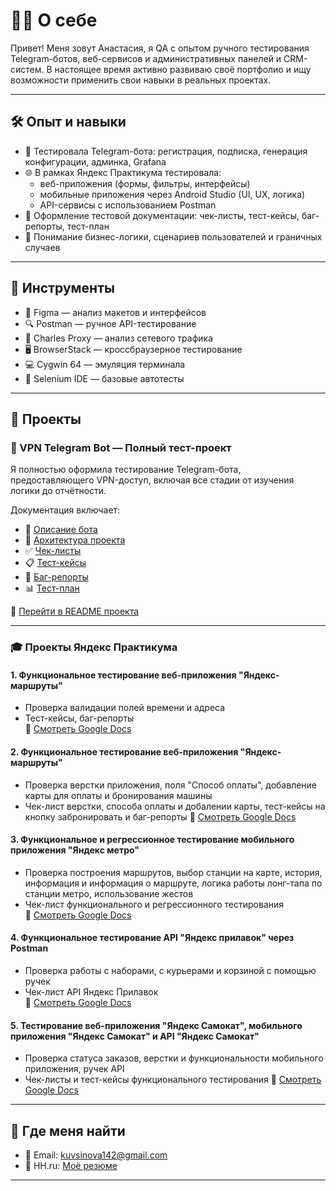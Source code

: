# 👩‍💻 О себе

Привет! Меня зовут Анастасия, я QA с опытом ручного тестирования Telegram-ботов, веб-сервисов и административных панелей и CRM-систем. В настоящее время активно развиваю своё портфолио и ищу возможности применить свои навыки в реальных проектах.

---

## 🛠 Опыт и навыки

- 📲 Тестировала Telegram-бота: регистрация, подписка, генерация конфигурации, админка, Grafana
- 🌐 В рамках Яндекс Практикума тестировала:
  - веб-приложения (формы, фильтры, интерфейсы)
  - мобильные приложения через Android Studio (UI, UX, логика)
  - API-сервисы с использованием Postman
- 📄 Оформление тестовой документации: чек-листы, тест-кейсы, баг-репорты, тест-план
- 🤝 Понимание бизнес-логики, сценариев пользователей и граничных случаев

---

## 🧰 Инструменты

- 🎨 Figma — анализ макетов и интерфейсов
- 🔍 Postman — ручное API-тестирование
- 🧪 Charles Proxy — анализ сетевого трафика
- 🖥 BrowserStack — кроссбраузерное тестирование
- 💻 Cygwin 64 — эмуляция терминала
- 🐞 Selenium IDE — базовые автотесты

---

## 📌 Проекты

### 🚀 VPN Telegram Bot — Полный тест-проект

Я полностью оформила тестирование Telegram-бота, предоставляющего VPN-доступ, включая все стадии от изучения логики до отчётности.

Документация включает:
- 📄 [Описание бота](https://github.com/askovaleva/VPN-bot-in-Telegram/blob/main/Docs/AppDocumentation.md)
- 📐 [Архитектура проекта](https://github.com/askovaleva/VPN-bot-in-Telegram/blob/main/ProjectArchitecture/ProjectArchitecture.md)
- ✅ [Чек-листы](https://github.com/askovaleva/VPN-bot-in-Telegram/tree/main/Checklists)
- 📋 [Тест-кейсы]([./VPN-bot-in-Telegram/TestCases/](https://github.com/askovaleva/VPN-bot-in-Telegram/tree/main/TestCases))
- 🐞 [Баг-репорты](https://github.com/askovaleva/VPN-bot-in-Telegram/tree/main/BugReports)
- 📊 [Тест-план](https://github.com/askovaleva/VPN-bot-in-Telegram/blob/main/TestPlan/TestPlan.md)

🔗 [Перейти в README проекта](https://github.com/askovaleva/VPN-bot-in-Telegram/blob/main/README.md)

---

### 🎓 Проекты Яндекс Практикума

#### 1. Функциональное тестирование веб-приложения "Яндекс-маршруты"
- Проверка валидации полей времени и адреса
- Тест-кейсы, баг-репорты  
🔗 [Смотреть Google Docs](https://docs.google.com/spreadsheets/d/10Wq81K8Wg8bbS106fisr75MShaj7M0g-MCD9YQNtxPs/edit?gid=1524919368#gid=1524919368)

#### 2. Функциональное тестирование веб-приложения "Яндекс-маршруты"
- Проверка верстки приложения, поля "Способ оплаты", добавление карты для оплаты и бронирования машины
- Чек-лист верстки, способа оплаты и добалении карты, тест-кейсы на кнопку забронировать и баг-репорты
🔗 [Смотреть Google Docs](https://docs.google.com/spreadsheets/d/1s1z-8-S1xBiURdAdXVf5M37LnOka41R-wBMDcxQ9FEw/edit?gid=1567345705#gid=1567345705)

#### 3. Функциональное и регрессионное тестирование мобильного приложения "Яндекс метро"
- Проверка построения маршрутов, выбор станции на карте, история, информация и информация о маршруте, логика работы лонг-тапа по станции метро, использование жестов
- Чек-лист функционального и регрессионного тестирования			
🔗 [Смотреть Google Docs](https://docs.google.com/spreadsheets/d/1YvnNKIF35YB-H382xT-GmR3QXHwKxF9slcS05NMDFgw/edit?gid=899462569#gid=899462569)

#### 4. Функциональное тестирование API "Яндекс прилавок" через Postman
- Проверка работы с наборами, с курьерами и корзиной с помощью ручек
- Чек-лист API Яндекс Прилавок				
🔗 [Смотреть Google Docs](https://docs.google.com/spreadsheets/d/1KOUlMovCfCfH5fcUs_aIZilNpG2fxp9A2ZT1MvRWAH0/edit?gid=2006427015#gid=2006427015)

#### 5. Тестирование веб-приложения "Яндекс Самокат", мобильного приложения "Яндекс Самокат" и API "Яндекс Самокат"
- Проверка статуса заказов, верстки и функциональности мобильного приложения, ручек API
- Чек-листы и тест-кейсы функционального тестирования
🔗 [Смотреть Google Docs](https://docs.google.com/spreadsheets/d/12f-XaF28_NraFq0PjbaFItzVl7CB45ZkD5QNVzcJjbM/edit?gid=943703744#gid=943703744)



---

## 💼 Где меня найти

- 📧 Email: kuvsinova142@gmail.com
- 📌 HH.ru: [Моё резюме](https://hh.ru/resume/...)

---


